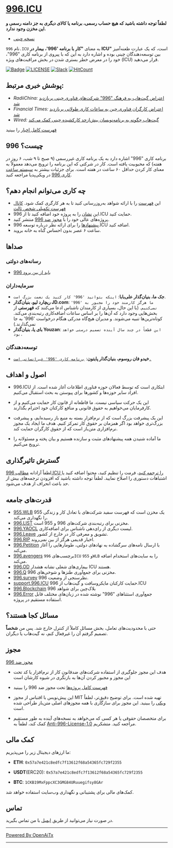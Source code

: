 [996.ICU](https://996.icu/#/en_US)
=======
**لطفاً توجه داشته باشید که هیچ حساب رسمی، برنامه یا کالای دیگری به جز دامنه رسمی و این مخزن وجود ندارد.**

* [نسخه چینی](./README_CN.md)

نام `996.ICU` به معنای **"کار با برنامه '996'، بیمار در ICU"** است، که یک عبارت طعنه‌آمیز بین توسعه‌دهندگان چینی بوده و اشاره دارد به این که با پیروی از برنامه کاری "996"، خود را در معرض خطر بستری شدن در بخش مراقبت‌های ویژه (ICU) قرار می‌دهید.

[![Badge](https://img.shields.io/badge/link-996.icu-%23FF4D5B.svg?style=flat-square)](https://996.icu/#/en_US)
[![LICENSE](https://img.shields.io/badge/license-Anti%20996-blue.svg?style=flat-square)](https://github.com/996icu/996.ICU/blob/master/LICENSE)
[![Slack](https://img.shields.io/badge/slack-996icu-green.svg?style=flat-square)](https://join.slack.com/t/996icu/shared_invite/enQtNjI0MjEzMTUxNDI0LTkyMGViNmJiZjYwOWVlNzQ3NmQ4NTQyMDRiZTNmOWFkMzYxZWNmZGI0NDA4MWIwOGVhOThhMzc3NGQyMDBhZDc)
[![HitCount](http://hits.dwyl.com/996icu/996ICU.svg)](http://hits.dwyl.com/996icu/996ICU)


پوشش خبری مرتبط:
---
* *RadiiChina:* [اعتراض گیت‌هاب به فرهنگ "996" شرکت‌های فناوری چینی پربازدید شد](https://radiichina.com/github-protest-chinese-tech-996/)
* *Financial Times:*  [اعتراض کارگران فناوری چین به ساعات کاری طولانی پربازدید شد](https://www.ft.com/content/72754638-55d1-11e9-91f9-b6515a54c5b1)
* *Wired:* [گیت‌هاب چگونه به برنامه‌نویسان بیش‌ازحد کارکشیده چینی کمک می‌کند](https://www.wired.com/story/how-github-helping-overworked-chinese-programmers/)

[فهرست کامل اخبار](externals/news_EN.md) را ببینید



996 چیست؟
---

برنامه کاری "996" اشاره دارد به یک برنامه کاری غیررسمی (۹ صبح تا ۹ شب، ۶ روز در هفته) که محبوبیت یافته است. کار در شرکتی که این برنامه را ترویج می‌دهد معمولاً به معنای کار کردن حداقل ۶۰ ساعت در هفته است.
برای جزئیات بیشتر به [سیستم ساعت کاری 996](https://en.wikipedia.org/wiki/996_working_hour_system) در ویکی‌پدیا مراجعه کنید.


چه کاری می‌توانم انجام دهم؟
---

- این [فهرست](blacklist/README.md) را با ارائه شواهد به‌روزرسانی کنید تا به هر کارگری کمک شود.  [کانال فهرست تکمیلی شخص ثالث](https://www.996action.com/index.php/889799)
- این [نشان](externals/instruction.md) را به پروژه خود اضافه کنید تا از 996.ICU حمایت کنید.  
- پروژه‌های عالی خود را با [مجوز ضد 996](LICENSE) منتشر کنید.  
- [پیشنهادها](proposal/README.md) را برای ارائه نظر درباره توسعه 996.ICU اضافه کنید.
- ساعت ۶ عصر بدون احساس گناه به خانه بروید.


صداها
---

### رسانه‌های دولتی
- [996 باید از بین برود](http://www.xinhuanet.com/politics/2019-04/15/c_1124370790.htm)


### سرمایه‌داران
- **جک ما، بنیان‌گذار علی‌بابا**: `اینکه بتوانید '996' کار کنید یک نعمت بزرگ است`.
- **ریچارد لیو، بنیان‌گذار JD.com**: `ما هرگز کارمند خود را مجبور به '996' نمی‌کنیم`.
(با این حال، بسیاری از کارمندان ناشناس ادعا می‌کنند که **فهرستی** از بخش‌هایی وجود دارد که آن‌ها را بر اساس ساعات اضافه‌کاری رتبه‌بندی می‌کند. کوتاه‌ترین‌ها تنبیه می‌شوند. و مدیران هیچ‌گاه مدرکی هنگام درخواست '996' به جا نمی‌گذارند.)
- **بای یا، بنیان‌گذار Youzan**: `این قطعاً در چند سال آینده تصمیم درستی خواهد بود.`

### توسعه‌دهندگان
- **خیدو فان روسوم، بنیان‌گذار پایتون**: [`برنامه کاری '996' غیرانسانی است.`](https://twitter.com/gvanrossum/status/1111628076801236993)


اصول و اهداف
---

* 996.ICU ابتکاری است که توسط فعالان حوزه فناوری اطلاعات آغاز شده است. از افراد سایر حوزه‌ها و کشورها برای پیوستن به بحث استقبال می‌کنیم.

* این یک حرکت سیاسی نیست. ما قاطعانه از قانون کار حمایت می‌کنیم و از کارفرمایان می‌خواهیم به حقوق قانونی و منافع کارکنان خود احترام بگذارند.

* این یک پیشرفت بزرگ است که از نرم‌افزار بسته به منبع باز رسیده‌ایم، و پیشرفت بزرگ‌تری خواهد بود اگر همزمان بر حقوق کار تمرکز کنیم. هدف ما ایجاد یک مجوز نرم‌افزاری متن‌باز است که از حقوق کارگران حمایت کند.

* ما آماده شنیدن همه پیشنهادهای مثبت و سازنده هستیم و بیان پخته و مسئولانه را ترویج می‌کنیم.


گسترش تاثیرگذاری
---

لطفاً آزادانه [مطالب 996.ICU را ترجمه کنید](i18n/README.md)، فرمت را تنظیم کنید، محتوا اضافه کنید یا اشتباهات دستوری را اصلاح نمایید. لطفاً توجه داشته باشید که افزودن ترجمه‌های بیش از حد باعث انحراف از هدف می‌شود.

قدرت‌های جامعه
---

 - [955.WLB](https://github.com/formulahendry/955.WLB) یک مخزن است که فهرست سفید شرکت‌های با تعادل کار و زندگی 955 را نگهداری می‌کند.
 - [996.LIST](https://github.com/fengT-T/996_list) مخزنی برای رتبه‌بندی شرکت‌های 996 و 955 است.
 - [996.YAOCL](https://github.com/boycott996/yaocl) لیست دیگری از رای‌دهی ناشناس برای اضافه‌کاری.
 - [996.Leave](https://github.com/623637646/996.Leave) تشویق و معرفی کار در خارج از کشور.
 - [996.RIP](https://web.archive.org/web/20190422174052/https://996.rip/) اخبار قدیمی هرگز از بین نمی‌روند.
 - [996.Petition](https://github.com/xokctah/996.petition) با ارسال نامه‌های سرگشاده به نهادهای دولتی، طومارهایی را آغاز می‌کند.
 - [996.avengers](https://github.com/996-icu-avengers/Natasha) برچسب‌های `996ICU` و `955WLB` را به سایت‌های استخدام اضافه می‌کند.
 - [996.OD](https://github.com/zheolong/996.OD.git) بیماری‌های شغلی نشانه هشدار ICU هستند.
 - [996.Q](https://github.com/alexddhuang/996.Q) مخزنی برای جمع‌آوری طنزها و شوخی‌های 996.
 - [996.survey](https://github.com/0594mazhiyuan/996.survey) نظرسنجی از وضعیت 996.
 - [support.996.ICU](https://github.com/msworkers/support.996.ICU) حمایت کارکنان مایکروسافت و گیت‌هاب از 996.ICU
 - [996.Blockchain](https://github.com/996BC/996.Blockchain) بلاک‌چین برای شواهد 996
 - [996.Error](https://github.com/MagicLu550/996Error) جمع‌آوری استثناهای "996" نوشته شده در زبان‌های مختلف قابل استفاده مستقیم در پروژه.

مسائل کجا هستند؟
---

حتی با محدودیت‌های تعامل، بخش مسائل کاملاً از کنترل خارج شد.
پس من **شخصاً** تصمیم گرفتم آن را غیرفعال کنم، نه گیت‌هاب یا دیگران.


مجوز
---

[مجوز ضد 996](LICENSE)

 - هدف این مجوز جلوگیری از استفاده شرکت‌های ضدقانون کار از نرم‌افزار یا کد تحت این مجوز و مجبور کردن آن‌ها به بازنگری در شیوه کارشان است
 - [فهرست کامل پروژه‌ها](awesomelist/README.md) تحت مجوز ضد 996 را ببینید

 - این پیش‌نویس با اقتباس از مجوز MIT تهیه شده است. برای توضیح دقیق‌تر، لطفاً [ویکی](https://github.com/kattgu7/996-License-Draft/wiki) را ببینید. این مجوز برای سازگاری با همه مجوزهای اصلی متن‌باز طراحی شده است.  
 - برای متخصصان حقوقی یا هر کسی که می‌خواهد به نسخه‌های آینده به طور مستقیم کمک کند، لطفاً به [Anti-996-License-1.0](https://github.com/kattgu7/996-License-Draft) مراجعه کنید. متشکریم.

کمک مالی
---
ما ارزهای دیجیتال زیر را می‌پذیریم:

- **ETH**: `0x57a7e421c8edfc7f13612f68a54365fc729f2355`

- **USDT**(ERC20): `0x57a7e421c8edfc7f13612f68a54365fc729f2355`

- **BTC**: `1CKB19MxFppcXC3GMG84URuuegifsy8GAr`

کمک‌های مالی برای پشتیبانی و نگهداری وب‌سایت استفاده خواهد شد.

تماس
---

در صورت نیاز می‌توانید از طریق [ایمیل](mailto:996icu.repo@gmail.com) با من تماس بگیرید.

---

[Powered By OpenAiTx](https://github.com/OpenAiTx/OpenAiTx)

---